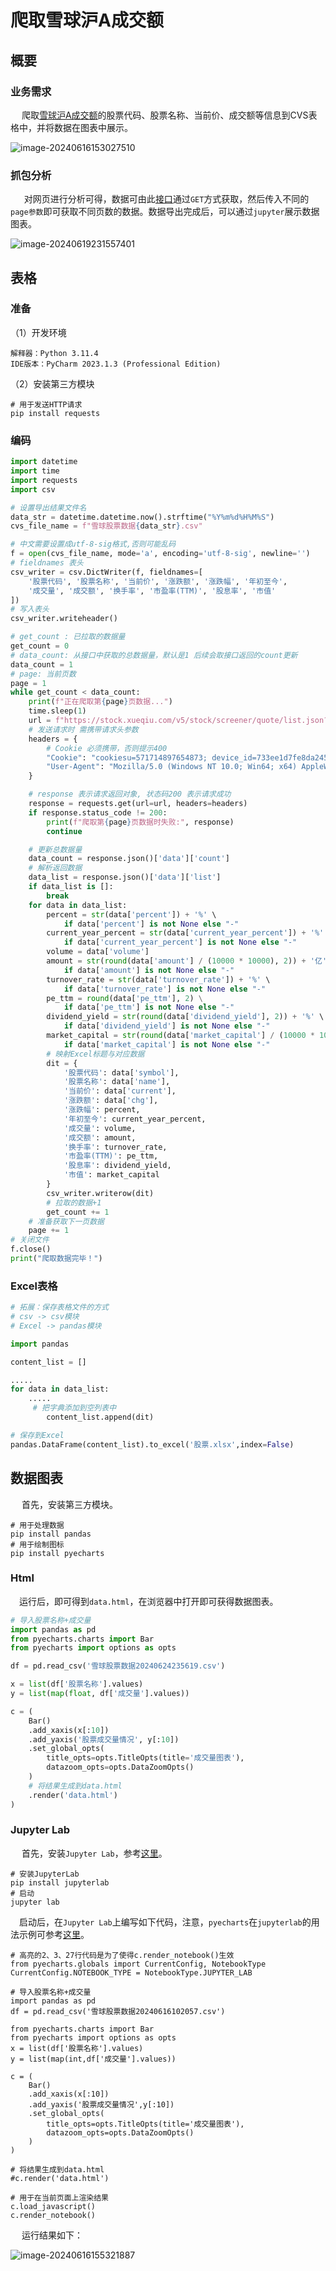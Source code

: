 # 爬取雪球沪A成交额

## 概要

### 业务需求

​    　爬取[雪球沪A成交额](https://xueqiu.com/hq/detail?order=desc&orderBy=amount&type=sha&market=CN&first_name=0&second_name=3)的股票代码、股票名称、当前价、成交额等信息到CVS表格中，并将数据在图表中展示。

![image-20240616153027510](.\images\爬取雪球沪A成交额_01.png)

### 抓包分析

​    　 对网页进行分析可得，数据可由此[接口](https://stock.xueqiu.com/v5/stock/screener/quote/list.json?page=1&size=30&order=desc&order_by=amount&market=CN&type=sha)通过`GET`方式获取，然后传入不同的`page参数`即可获取不同页数的数据。数据导出完成后，可以通过`jupyter`展示数据图表。

![image-20240619231557401](.\images\爬取雪球沪A成交额_00.png)

## 表格

### 准备

（1）开发环境

```
解释器：Python 3.11.4
IDE版本：PyCharm 2023.1.3 (Professional Edition)
```

（2）安装第三方模块

```shell
# 用于发送HTTP请求
pip install requests
```

### 编码

```python
import datetime
import time
import requests
import csv

# 设置导出结果文件名
data_str = datetime.datetime.now().strftime("%Y%m%d%H%M%S")
cvs_file_name = f"雪球股票数据{data_str}.csv"

# 中文需要设置成utf-8-sig格式,否则可能乱码
f = open(cvs_file_name, mode='a', encoding='utf-8-sig', newline='')
# fieldnames 表头
csv_writer = csv.DictWriter(f, fieldnames=[
    '股票代码', '股票名称', '当前价', '涨跌额', '涨跌幅', '年初至今',
    '成交量', '成交额', '换手率', '市盈率(TTM)', '股息率', '市值'
]) 
# 写入表头
csv_writer.writeheader()

# get_count : 已拉取的数据量
get_count = 0
# data_count: 从接口中获取的总数据量，默认是1 后续会取接口返回的count更新
data_count = 1
# page: 当前页数
page = 1
while get_count < data_count:
    print(f"正在爬取第{page}页数据...")
    time.sleep(1)
    url = f"https://stock.xueqiu.com/v5/stock/screener/quote/list.json?page={page}&size=30&order=desc&order_by=amount&market=CN&type=sha"
    # 发送请求时 需携带请求头参数
    headers = {
        # Cookie 必须携带，否则提示400
        "Cookie": "cookiesu=571714897654873; device_id=733ee1d7fe8da245213165381b536440; s=by14bxjsz5; xq_a_token=0518d12486f7876b2f98097d9ec9214afa97c2a0; xqat=0518d12486f7876b2f98097d9ec9214afa97c2a0; xq_r_token=fc7d679707be09bbf6da361632fe9a5facb99f94; xq_id_token=eyJ0eXAiOiJKV1QiLCJhbGciOiJSUzI1NiJ9.eyJ1aWQiOi0xLCJpc3MiOiJ1YyIsImV4cCI6MTcyMDE0MDcyMCwiY3RtIjoxNzE4NDkzODY5NTY5LCJjaWQiOiJkOWQwbjRBWnVwIn0.k-fZkm_0h9EwdIytspO-M9UIxW0e8XxIn2KCOGYnbWrfsAUZvdlJ8wgjCPx8L4peQPTwjx95ScPcOYFgja3kivwhveYiAS0ueVDnzVanoGzwCoy8J3o7BE_9A4Ay8SOn8jvyZnZ4thkiIIwUtZF8I1cCvf1GQoXpOTi02mdbyCLaJP_Ywm8lkBeLjOl4znD8JcgHKmAn-yEuzQ1HVADLH8GvgJ8PwYJWRAelOcJtDy_2NVSh9Iw5Kvdv0dPsIqZfEnRxvKC-p0uocpZ5JzL6RKk7UCIbe8GRMTaw0_ghV23RyVPT0i1oEZhWdzi3UOL-WPUCiNBxL1OwAvryClp1qQ; u=571714897654873; Hm_lvt_1db88642e346389874251b5a1eded6e3=1718461949,1718493882; Hm_lpvt_1db88642e346389874251b5a1eded6e3=1718494389",
        "User-Agent": "Mozilla/5.0 (Windows NT 10.0; Win64; x64) AppleWebKit/537.36 (KHTML, like Gecko) Chrome/125.0.0.0 Safari/537.36",
    }

    # response 表示请求返回对象, 状态码200 表示请求成功
    response = requests.get(url=url, headers=headers)
    if response.status_code != 200:
        print(f"爬取第{page}页数据时失败:", response)
        continue

    # 更新总数据量
    data_count = response.json()['data']['count']
    # 解析返回数据
    data_list = response.json()['data']['list']
    if data_list is []:
        break
    for data in data_list:
        percent = str(data['percent']) + '%' \
            if data['percent'] is not None else "-"
        current_year_percent = str(data['current_year_percent']) + '%' \
            if data['current_year_percent'] is not None else "-"
        volume = data['volume']
        amount = str(round(data['amount'] / (10000 * 10000), 2)) + '亿' \
            if data['amount'] is not None else "-"
        turnover_rate = str(data['turnover_rate']) + '%' \
            if data['turnover_rate'] is not None else "-"
        pe_ttm = round(data['pe_ttm'], 2) \
            if data['pe_ttm'] is not None else "-"
        dividend_yield = str(round(data['dividend_yield'], 2)) + '%' \
            if data['dividend_yield'] is not None else "-"
        market_capital = str(round(data['market_capital'] / (10000 * 10000), 2)) + '亿' \
            if data['market_capital'] is not None else "-"
        # 映射Excel标题与对应数据
        dit = {
            '股票代码': data['symbol'],
            '股票名称': data['name'],
            '当前价': data['current'],
            '涨跌额': data['chg'],
            '涨跌幅': percent,
            '年初至今': current_year_percent,
            '成交量': volume,
            '成交额': amount,
            '换手率': turnover_rate,
            '市盈率(TTM)': pe_ttm,
            '股息率': dividend_yield,
            '市值': market_capital
        }
        csv_writer.writerow(dit)
        # 拉取的数据+1
        get_count += 1
    # 准备获取下一页数据
    page += 1
# 关闭文件
f.close()
print("爬取数据完毕！")
```



### Excel表格

```python
# 拓展：保存表格文件的方式
# csv -> csv模块
# Excel -> pandas模块

import pandas

content_list = []

.....
for data in data_list:
    .....
     # 把字典添加到空列表中
        content_list.append(dit)

# 保存到Excel
pandas.DataFrame(content_list).to_excel('股票.xlsx',index=False)
```



## 数据图表

​    　首先，安装第三方模块。

```shell
# 用于处理数据
pip install pandas
# 用于绘制图标
pip install pyecharts
```

### Html

​    　运行后，即可得到`data.html`，在浏览器中打开即可获得数据图表。

```python
# 导入股票名称+成交量
import pandas as pd
from pyecharts.charts import Bar
from pyecharts import options as opts

df = pd.read_csv('雪球股票数据20240624235619.csv')

x = list(df['股票名称'].values)
y = list(map(float, df['成交量'].values))

c = (
    Bar()
    .add_xaxis(x[:10])
    .add_yaxis('股票成交量情况', y[:10])
    .set_global_opts(
        title_opts=opts.TitleOpts(title='成交量图表'),
        datazoom_opts=opts.DataZoomOpts()
    )
    # 将结果生成到data.html
    .render('data.html')
)

```



### Jupyter Lab

​    　首先，安装`Jupyter Lab`，参考[这里](https://jupyter.org/install)。

```shell
# 安装JupyterLab
pip install jupyterlab
# 启动
jupyter lab
```

​    　启动后，在`Jupyter Lab`上编写如下代码，注意，`pyecharts`在`jupyterlab`的用法示例可参考[这里](https://github.com/pyecharts/pyecharts)。

```python{2,3,27}
# 高亮的2、3、27行代码是为了使得c.render_notebook()生效
from pyecharts.globals import CurrentConfig, NotebookType
CurrentConfig.NOTEBOOK_TYPE = NotebookType.JUPYTER_LAB

# 导入股票名称+成交量
import pandas as pd
df = pd.read_csv('雪球股票数据20240616102057.csv')

from pyecharts.charts import Bar
from pyecharts import options as opts
x = list(df['股票名称'].values)
y = list(map(int,df['成交量'].values))

c = (
    Bar()
    .add_xaxis(x[:10])
    .add_yaxis('股票成交量情况',y[:10])
    .set_global_opts(
        title_opts=opts.TitleOpts(title='成交量图表'),
        datazoom_opts=opts.DataZoomOpts()
    ) 
)

# 将结果生成到data.html
#c.render('data.html')

# 用于在当前页面上渲染结果
c.load_javascript()
c.render_notebook()
```

​    　运行结果如下：

![image-20240616155321887](.\images\爬取雪球沪A成交额_02.png)